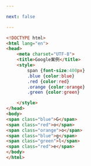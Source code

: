 ```yaml
---

next: false

---
```




<BlogInfo id="75" title="5.Google案例" author="白日梦想猿" pv=0 read_times=0 pre_cost_time="0分23秒" category="css学习" tag_list="['css学习']" create_time="2020.07.16 17:40:56" update_time="2020.07.16 17:45:28" />

```html
<!DOCTYPE html>
<html lang="en">
<head>
    <meta charset="UTF-8">
    <title>Google案例</title>
    <style>
        span {font-size:400px}
        .blue {color:blue}
        .red {color:red}
        .orange {color:orange}
        .green {color:green}

    </style>
</head>
<body>
<span class="blue">G</span>
<span class="red">o</span>
<span class="orange">o</span>
<span class="blue">g</span>
<span class="green">l</span>
<span class="red">e</span>
</body>
</html>
```



<ActionBox />
